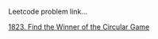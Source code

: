 Leetcode problem link...

[1823. Find the Winner of the Circular Game](https://leetcode.com/problems/find-the-winner-of-the-circular-game/)

